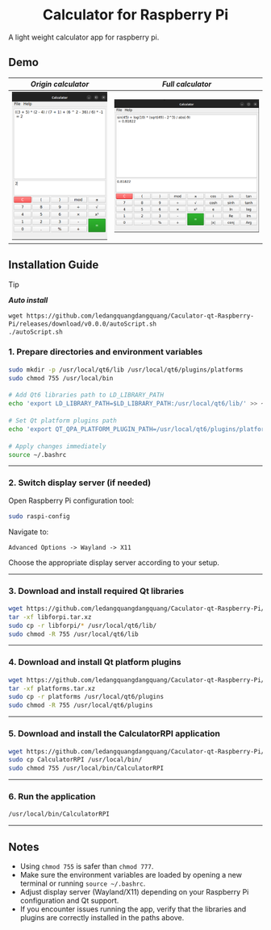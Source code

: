 <h1 align="center"> Calculator for Raspberry Pi </h1>

A light weight calculator app for raspberry pi.

## Demo
| ***Origin calculator*** | ***Full calculator***|
| -------------- | --------------- |
| ![orign calculator](https://raw.githubusercontent.com/ledangquangdangquang/Caculator-qt-linux/refs/heads/main/assets/origin-calculator.png) | ![full calculator](https://raw.githubusercontent.com/ledangquangdangquang/Caculator-qt-linux/refs/heads/main/assets/full-calculator.png)|


## Installation Guide
> [!TIP]
> ***Auto install*** 
> ```
> wget https://github.com/ledangquangdangquang/Caculator-qt-Raspberry-Pi/releases/download/v0.0.0/autoScript.sh
> ./autoScript.sh
> ```
### 1. Prepare directories and environment variables

```bash
sudo mkdir -p /usr/local/qt6/lib /usr/local/qt6/plugins/platforms
sudo chmod 755 /usr/local/bin

# Add Qt6 libraries path to LD_LIBRARY_PATH
echo 'export LD_LIBRARY_PATH=$LD_LIBRARY_PATH:/usr/local/qt6/lib/' >> ~/.bashrc

# Set Qt platform plugins path
echo 'export QT_QPA_PLATFORM_PLUGIN_PATH=/usr/local/qt6/plugins/platforms' >> ~/.bashrc

# Apply changes immediately
source ~/.bashrc
```

---

### 2. Switch display server (if needed)

Open Raspberry Pi configuration tool:

```bash
sudo raspi-config
```

Navigate to:

```
Advanced Options -> Wayland -> X11
```

Choose the appropriate display server according to your setup.

---

### 3. Download and install required Qt libraries

```bash
wget https://github.com/ledangquangdangquang/Caculator-qt-Raspberry-Pi/releases/download/v0.0.0/libforpi.tar.xz
tar -xf libforpi.tar.xz
sudo cp -r libforpi/* /usr/local/qt6/lib/
sudo chmod -R 755 /usr/local/qt6/lib
```

---

### 4. Download and install Qt platform plugins

```bash
wget https://github.com/ledangquangdangquang/Caculator-qt-Raspberry-Pi/releases/download/v0.0.0/platforms.tar.xz
tar -xf platforms.tar.xz
sudo cp -r platforms /usr/local/qt6/plugins
sudo chmod -R 755 /usr/local/qt6/plugins
```

---

### 5. Download and install the CalculatorRPI application

```bash
wget https://github.com/ledangquangdangquang/Caculator-qt-Raspberry-Pi/releases/download/v0.0.0/CalculatorRPI
sudo cp CalculatorRPI /usr/local/bin/
sudo chmod 755 /usr/local/bin/CalculatorRPI
```

---

### 6. Run the application

```bash
/usr/local/bin/CalculatorRPI
```

---

## Notes

* Using `chmod 755` is safer than `chmod 777`.
* Make sure the environment variables are loaded by opening a new terminal or running `source ~/.bashrc`.
* Adjust display server (Wayland/X11) depending on your Raspberry Pi configuration and Qt support.
* If you encounter issues running the app, verify that the libraries and plugins are correctly installed in the paths above.






